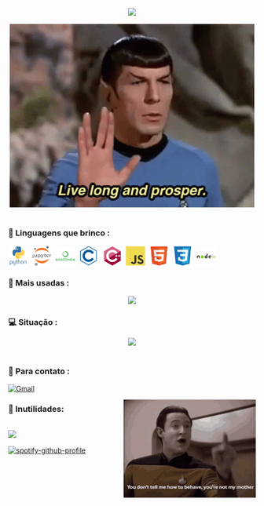 <p align="center">
 <img src= "https://readme-typing-svg.herokuapp.com?font=times&size=30&color=F7E50&background=0F09FF00&center=true&lines=Space%2C+the+final+frontier...">
</p>

<p align="center">
  <img src="fun/spock-star-trek.gif" /> 
</p>

#

### :robot: Linguagens que brinco :
  <img src="https://github.com/devicons/devicon/blob/master/icons/python/python-original-wordmark.svg" title="Python" alt="Python" width="40" height="40"/>&nbsp;
  <img src="https://github.com/devicons/devicon/blob/master/icons/jupyter/jupyter-original-wordmark.svg" title="Jupyter" alt="Jupyter" width="40" height="40"/>&nbsp;
  <img src="https://github.com/devicons/devicon/blob/master/icons/anaconda/anaconda-original-wordmark.svg" title="Anaconda" alt="Anaconda" width="40" height="40"/>&nbsp;
  <img src="https://github.com/devicons/devicon/blob/master/icons/c/c-line.svg" title="C" alt="C" width="40" height="40"/>&nbsp;
  <img src="https://github.com/devicons/devicon/blob/master/icons/cplusplus/cplusplus-original.svg" title="Cpp" alt="Cpp" width="40" height="40"/>&nbsp;
  <img src="https://github.com/devicons/devicon/blob/master/icons/javascript/javascript-original.svg" title="JavaScript" alt="JavaScript" width="40" height="40"/>&nbsp;
  <img src="https://github.com/devicons/devicon/blob/master/icons/html5/html5-original.svg" title="HTML" alt="HTML" width="40" height="40"/>&nbsp;
  <img src="https://github.com/devicons/devicon/blob/master/icons/css3/css3-original.svg" title="CSS" alt="CSS" width="40" height="40"/>&nbsp;
  <img src="https://github.com/devicons/devicon/blob/master/icons/nodejs/nodejs-original-wordmark.svg" title="NodeJS" alt="NodeJS" width="40" height="40"/>&nbsp;
  
  
 ### :floppy_disk: Mais usadas :

<p align="center">
  <img src="https://github-readme-stats.vercel.app/api/top-langs/?username=pizza2u&layout=compact&theme=vision-friendly-dark" /> 
</p>


### :computer: Situação :

<p align="center">
  <img src="http://github-readme-streak-stats.herokuapp.com?user=pizza2u&theme=gruvbox_duo&date_format=M%20j%5B%2C%20Y%5D&background=0C0D4E)](https://git.io/streak-stats)" /> 
</p>

#
### :email: Para contato : 
 [![Gmail](https://img.shields.io/badge/-Gmail-FF0000?style=for-the-badge&labelColor=FF0000&logo=gmail&logoColor=white)](mailto:luvstaeil@gmail.com?subject=[GitHub]%20Acabei%20de%20ver%20o%20seu%20GitHub)


<img align="right"  height="200px" src="fun/data-startrek.gif">

### :musical_note: Inutilidades:
<p align="left"> 
<br>
<a href="https://open.spotify.com/user/thelittlesmurf?si=6a4774a1b9784228"><img src="https://img.shields.io/badge/Spotify-1ED760?&style=for-the-badge&logo=spotify&logoColor=white"></a>
</p>

[![spotify-github-profile](https://spotify-github-profile.vercel.app/api/view?uid=thelittlesmurf&cover_image=true&theme=default&bar_color_cover=false&bar_color=eeff00)](https://github.com/kittinan/spotify-github-profile)
